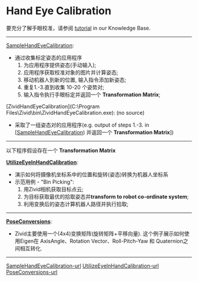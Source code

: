 # Hand Eye Calibration

要充分了解手眼校准，请参阅 [tutorial](https://zivid.atlassian.net/wiki/spaces/ZividKB/pages/72450049) in our Knowledge Base.

-----------------

[SampleHandEyeCalibration]([SampleHandEyeCalibration-url]):

* 通过收集标定姿态的应用程序
   1. 为应用程序提供姿态(手动输入);
   2. 应用程序获取校准对象的图片并计算姿态;
   3. 移动机器人到新的位置, 输入指令添加新姿态;
   4. 重复1.-3.直到收集 10-20 个姿势对;
   5. 输入指令执行手眼标定并返回一个 **Transformation Matrix**;

[ZividHandEyeCalibration](C:\Program Files\Zivid\bin\ZividHandEyeCalibration.exe): (no source)

* 采取了一组姿态对的应用程序(e.g. output of steps 1.-3. in [[SampleHandEyeCalibration]([SampleHandEyeCalibration-url])) 并返回一个 **Transformation Matrix**])

-----------------
以下程序假设存在一个 **Transformation Matrix**

[**UtilizeEyeInHandCalibration**]([UtilizeEyeInHandCalibration-url]):

* 演示如何将摄像机坐标系中的位置和旋转(姿态)转换为机器人坐标系
* 示范用例 - "Bin Picking":
   1. 用Zivid相机获取目标点云;
   2. 为目标获取最优的拾取姿态并**transform to robot co-ordinate system**;
   3. 利用变换后的姿态计算机器人路径并执行拾取;

--------------------
[**PoseConversions**]([PoseConversions-url]):

* Zivid主要使用一个(4x4)变换矩阵(旋转矩阵+平移向量). 这个例子展示如何使用Eigen在 AxisAngle、Rotation Vector、Roll-Pitch-Yaw 和 Quaternion之间相互转化.

--------------------

[SampleHandEyeCalibration-url](https://www.zivid.com/hubfs/softwarefiles/releases/1.6.0+7a245bbe-26/doc/cpp/zivid_sample_code.html#autotoc_md10)
[UtilizeEyeInHandCalibration-url](https://github.com/zivid/cpp-extra-samples/blob/master/Applications/Advanced/HandEyeCalibration/UtilizeEyeInHandCalibration/UtilizeEyeInHandCalibration.cpp)
[PoseConversions-url](https://github.com/zivid/cpp-extra-samples/blob/master/Applications/Advanced/HandEyeCalibration/PoseConversions/PoseConversions.cpp)